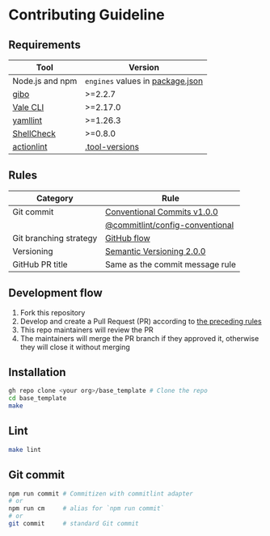 <!-- vale Microsoft.Headings = NO -->
# Contributing Guideline
<!-- vale Microsoft.Headings = YES -->

## Requirements

| Tool                                                        | Version                                          |
| ----------------------------------------------------------- | ------------------------------------------------ |
| Node.js and npm                                             | `engines` values in [package.json](package.json) |
| [gibo](https://github.com/simonwhitaker/gibo#readme)        | >=2.2.7                                          |
| [Vale CLI](https://vale.sh/)                                | >=2.17.0                                         |
| [yamllint](https://yamllint.readthedocs.io/)                | >=1.26.3                                         |
| [ShellCheck](https://github.com/koalaman/shellcheck#readme) | >=0.8.0                                          |
| [actionlint](https://github.com/rhysd/actionlint#readme)    | [.tool-versions](.tool-versions)                 |

## Rules

| Category               | Rule                                                                                                                                       |
| ---------------------- | ------------------------------------------------------------------------------------------------------------------------------------------ |
| Git commit             | [Conventional Commits v1.0.0](https://www.conventionalcommits.org/en/v1.0.0/)                                                              |
|                        | [@commitlint/config-conventional](https://github.com/conventional-changelog/commitlint/tree/master/@commitlint/config-conventional#readme) |
| Git branching strategy | [GitHub flow](https://docs.github.com/en/get-started/quickstart/github-flow)                                                               |
| Versioning             | [Semantic Versioning 2.0.0](https://semver.org/spec/v2.0.0.html)                                                                           |
| GitHub PR title        | Same as the commit message rule                                                                                                            |

## Development flow

1. Fork this repository
2. Develop and create a Pull Request (PR) according to [the preceding rules](#rules)
3. This repo maintainers will review the PR
4. The maintainers will merge the PR branch if they approved it, otherwise they will close it without merging

## Installation

```sh
gh repo clone <your org>/base_template # Clone the repo
cd base_template
make
```

## Lint

```sh
make lint
```

## Git commit

```sh
npm run commit # Commitizen with commitlint adapter
# or
npm run cm     # alias for `npm run commit`
# or
git commit     # standard Git commit
```
